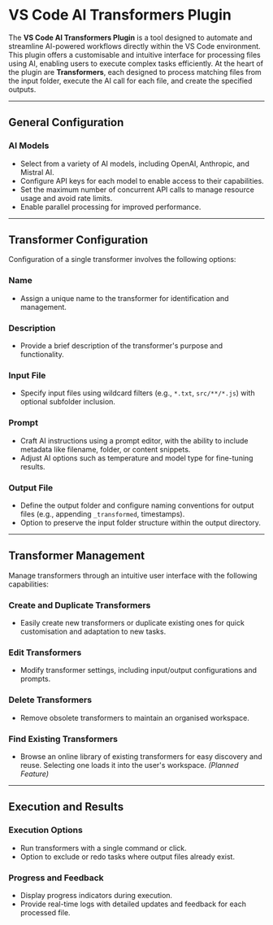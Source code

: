 # VS Code AI Transformers Plugin

The **VS Code AI Transformers Plugin** is a tool designed to automate and streamline AI-powered workflows directly within the VS Code environment. This plugin offers a customisable and intuitive interface for processing files using AI, enabling users to execute complex tasks efficiently. At the heart of the plugin are **Transformers**, each designed to process matching files from the input folder, execute the AI call for each file, and create the specified outputs.

---

## **General Configuration**

### **AI Models**
- Select from a variety of AI models, including OpenAI, Anthropic, and Mistral AI.
- Configure API keys for each model to enable access to their capabilities.
- Set the maximum number of concurrent API calls to manage resource usage and avoid rate limits.
- Enable parallel processing for improved performance.

---

## **Transformer Configuration**

Configuration of a single transformer involves the following options:

### **Name**
- Assign a unique name to the transformer for identification and management.

### **Description**
- Provide a brief description of the transformer's purpose and functionality.

### **Input File**
- Specify input files using wildcard filters (e.g., `*.txt`, `src/**/*.js`) with optional subfolder inclusion.

### **Prompt**
- Craft AI instructions using a prompt editor, with the ability to include metadata like filename, folder, or content snippets.
- Adjust AI options such as temperature and model type for fine-tuning results.

### **Output File**
- Define the output folder and configure naming conventions for output files (e.g., appending `_transformed`, timestamps).
- Option to preserve the input folder structure within the output directory.

---

## **Transformer Management**

Manage transformers through an intuitive user interface with the following capabilities:

### **Create and Duplicate Transformers**
- Easily create new transformers or duplicate existing ones for quick customisation and adaptation to new tasks.

### **Edit Transformers**
- Modify transformer settings, including input/output configurations and prompts.

### **Delete Transformers**
- Remove obsolete transformers to maintain an organised workspace.

### **Find Existing Transformers**
- Browse an online library of existing transformers for easy discovery and reuse. Selecting one loads it into the user's workspace. *(Planned Feature)*

---

## **Execution and Results**

### **Execution Options**
- Run transformers with a single command or click.
- Option to exclude or redo tasks where output files already exist.

### **Progress and Feedback**
- Display progress indicators during execution.
- Provide real-time logs with detailed updates and feedback for each processed file.

